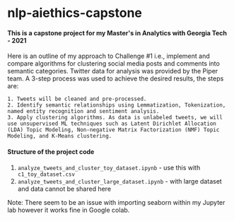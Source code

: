 # nlp-aiethics-capstone

#### This is a capstone project for my Master's in Analytics with Georgia Tech - 2021
Here is an outline of my approach to Challenge #1 i.e., implement and compare algorithms for clustering social
media posts and comments into semantic categories. Twitter data for analysis was provided by the Piper team. 
A 3-step process was used to achieve the desired results, the steps are:

    1. Tweets will be cleaned and pre-processed.
    2. Identify semantic relationships using Lemmatization, Tokenization, named entity recognition and sentiment analysis.
    3. Apply clustering algorithms. As data is unlabeled tweets, we will use unsupervised ML techniques such as Latent Dirichlet Allocation (LDA) Topic Modeling, Non-negative Matrix Factorization (NMF) Topic Modeling, and K-Means clustering.

#### Structure of the project code
1. ```analyze_tweets_and_cluster_toy_dataset.ipynb``` - use this with ``` c1_toy_dataset.csv```
2. ```analyze_tweets_and_cluster_large_dataset.ipynb``` - with large dataset and data cannot be shared here

Note: There seem to be an issue with importing seaborn within my Jupyter lab however it works fine in Google colab.